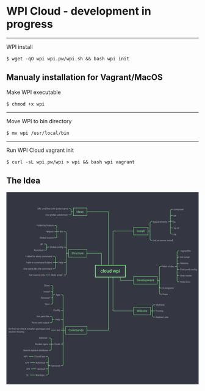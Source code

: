 # WPI Cloud - development in progress
---
WPI install
```shell script
$ wget -qO wpi wpi.pw/wpi.sh && bash wpi init
```

## Manualy installation for Vagrant/MacOS
Make WPI executable
```shell script
$ chmod +x wpi
```
---
Move WPI to bin directory
```shell script
$ mv wpi /usr/local/bin
```
---
Run WPI Cloud vagrant init
```shell script
$ curl -sL wpi.pw/wpi > wpi && bash wpi vagrant
```

## The Idea
![WPI Cloud MindMap](./help/wpi-idea.png)

